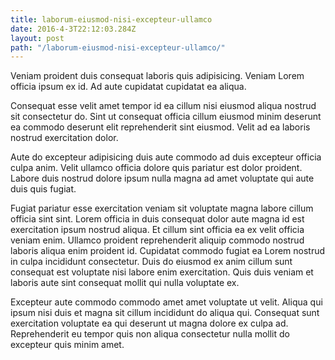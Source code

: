 ```yaml
---
title: laborum-eiusmod-nisi-excepteur-ullamco
date: 2016-4-3T22:12:03.284Z
layout: post
path: "/laborum-eiusmod-nisi-excepteur-ullamco/"
---
```


Veniam proident duis consequat laboris quis adipisicing. Veniam Lorem officia ipsum ex id. Ad aute cupidatat cupidatat ea aliqua.

Consequat esse velit amet tempor id ea cillum nisi eiusmod aliqua nostrud sit consectetur do. Sint ut consequat officia cillum eiusmod minim deserunt ea commodo deserunt elit reprehenderit sint eiusmod. Velit ad ea laboris nostrud exercitation dolor.

Aute do excepteur adipisicing duis aute commodo ad duis excepteur officia culpa anim. Velit ullamco officia dolore quis pariatur est dolor proident. Labore duis nostrud dolore ipsum nulla magna ad amet voluptate qui aute duis quis fugiat.

Fugiat pariatur esse exercitation veniam sit voluptate magna labore cillum officia sint sint. Lorem officia in duis consequat dolor aute magna id est exercitation ipsum nostrud aliqua. Et cillum sint officia ea ex velit officia veniam enim. Ullamco proident reprehenderit aliquip commodo nostrud laboris aliqua enim proident id. Cupidatat commodo fugiat ea Lorem nostrud in culpa incididunt consectetur. Duis do eiusmod ex anim cillum sunt consequat est voluptate nisi labore enim exercitation. Quis duis veniam et laboris aute sint consequat mollit qui nulla voluptate ex.

Excepteur aute commodo commodo amet amet voluptate ut velit. Aliqua qui ipsum nisi duis et magna sit cillum incididunt do aliqua qui. Consequat sunt exercitation voluptate ea qui deserunt ut magna dolore ex culpa ad. Reprehenderit eu tempor quis non aliqua consectetur nulla mollit do excepteur quis minim amet.